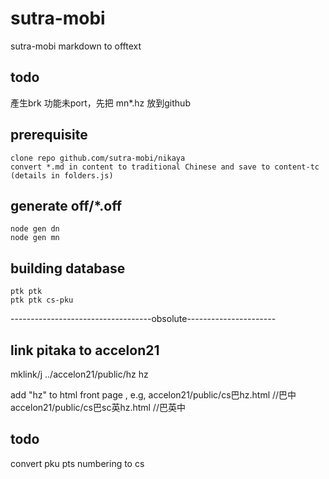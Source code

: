 # sutra-mobi
sutra-mobi markdown to offtext

## todo
產生brk 功能未port，先把 mn*.hz 放到github

## prerequisite
    clone repo github.com/sutra-mobi/nikaya
    convert *.md in content to traditional Chinese and save to content-tc (details in folders.js)

## generate off/*.off
    node gen dn
    node gen mn

## building database
    ptk ptk 
    ptk ptk cs-pku

-----------------------------------obsolute----------------------
## link pitaka to accelon21
   mklink/j ../accelon21/public/hz hz

   add "hz" to html front page , e.g, 
   accelon21/public/cs巴hz.html      //巴中
   accelon21/public/cs巴sc英hz.html  //巴英中
   
## todo
  convert pku pts numbering to cs